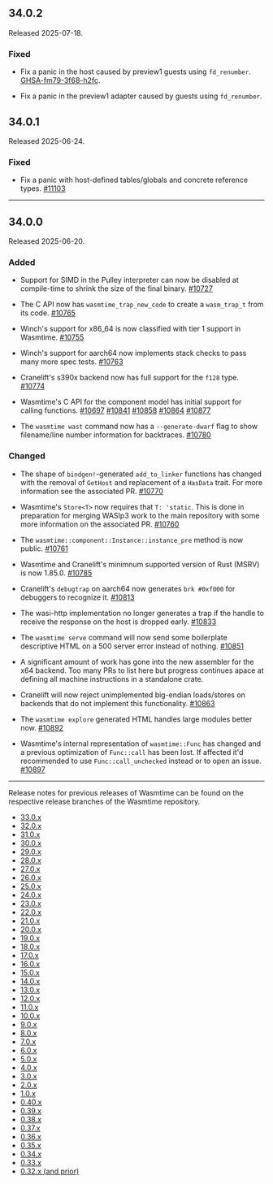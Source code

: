 ## 34.0.2

Released 2025-07-18.

### Fixed

* Fix a panic in the host caused by preview1 guests using `fd_renumber`.
  [GHSA-fm79-3f68-h2fc](https://github.com/bytecodealliance/wasmtime/security/advisories/GHSA-fm79-3f68-h2fc).

* Fix a panic in the preview1 adapter caused by guests using `fd_renumber`.

## 34.0.1

Released 2025-06-24.

### Fixed

* Fix a panic with host-defined tables/globals and concrete reference
  types.
  [#11103](https://github.com/bytecodealliance/wasmtime/pull/11103)

--------------------------------------------------------------------------------

## 34.0.0

Released 2025-06-20.

### Added

* Support for SIMD in the Pulley interpreter can now be disabled at compile-time
  to shrink the size of the final binary.
  [#10727](https://github.com/bytecodealliance/wasmtime/pull/10727)

* The C API now has `wasmtime_trap_new_code` to create a `wasm_trap_t` from
  its code.
  [#10765](https://github.com/bytecodealliance/wasmtime/pull/10765)

* Winch's support for x86\_64 is now classified with tier 1 support in Wasmtime.
  [#10755](https://github.com/bytecodealliance/wasmtime/pull/10755)

* Winch's support for aarch64 now implements stack checks to pass many more spec
  tests.
  [#10763](https://github.com/bytecodealliance/wasmtime/pull/10763)

* Cranelift's s390x backend now has full support for the `f128` type.
  [#10774](https://github.com/bytecodealliance/wasmtime/pull/10774)

* Wasmtime's C API for the component model has initial support for calling
  functions.
  [#10697](https://github.com/bytecodealliance/wasmtime/pull/10697)
  [#10841](https://github.com/bytecodealliance/wasmtime/pull/10841)
  [#10858](https://github.com/bytecodealliance/wasmtime/pull/10858)
  [#10864](https://github.com/bytecodealliance/wasmtime/pull/10864)
  [#10877](https://github.com/bytecodealliance/wasmtime/pull/10877)

* The `wasmtime wast` command now has a `--generate-dwarf` flag to show
  filename/line number information for backtraces.
  [#10780](https://github.com/bytecodealliance/wasmtime/pull/10780)

### Changed

* The shape of `bindgen!`-generated `add_to_linker` functions has changed with
  the removal of `GetHost` and replacement of a `HasData` trait. For more
  information see the associated PR.
  [#10770](https://github.com/bytecodealliance/wasmtime/pull/10770)

* Wasmtime's `Store<T>` now requires that `T: 'static`. This is done in
  preparation for merging WASIp3 work to the main repository with some more
  information on the associated PR.
  [#10760](https://github.com/bytecodealliance/wasmtime/pull/10760)

* The `wasmtime::component::Instance::instance_pre` method is now public.
  [#10761](https://github.com/bytecodealliance/wasmtime/pull/10761)

* Wasmtime and Cranelift's minimnum supported version of Rust (MSRV) is now
  1.85.0.
  [#10785](https://github.com/bytecodealliance/wasmtime/pull/10785)

* Cranelift's `debugtrap` on aarch64 now generates `brk #0xf000` for debuggers
  to recognize it.
  [#10813](https://github.com/bytecodealliance/wasmtime/pull/10813)

* The wasi-http implementation no longer generates a trap if the handle to
  receive the response on the host is dropped early.
  [#10833](https://github.com/bytecodealliance/wasmtime/pull/10833)

* The `wasmtime serve` command will now send some boilerplate descriptive HTML
  on a 500 server error instead of nothing.
  [#10851](https://github.com/bytecodealliance/wasmtime/pull/10851)

* A significant amount of work has gone into the new assembler for the x64
  backend. Too many PRs to list here but progress continues apace at defining
  all machine instructions in a standalone crate.

* Cranelift will now reject unimplemented big-endian loads/stores on backends
  that do not implement this functionality.
  [#10863](https://github.com/bytecodealliance/wasmtime/pull/10863)

* The `wasmtime explore` generated HTML handles large modules better now.
  [#10892](https://github.com/bytecodealliance/wasmtime/pull/10892)

* Wasmtime's internal representation of `wasmtime::Func` has changed and a
  previous optimization of `Func::call` has been lost. If affected it'd
  recommended to use `Func::call_unchecked` instead or to open an issue.
  [#10897](https://github.com/bytecodealliance/wasmtime/pull/10897)

--------------------------------------------------------------------------------

Release notes for previous releases of Wasmtime can be found on the respective
release branches of the Wasmtime repository.

<!-- ARCHIVE_START -->
* [33.0.x](https://github.com/bytecodealliance/wasmtime/blob/release-33.0.0/RELEASES.md)
* [32.0.x](https://github.com/bytecodealliance/wasmtime/blob/release-32.0.0/RELEASES.md)
* [31.0.x](https://github.com/bytecodealliance/wasmtime/blob/release-31.0.0/RELEASES.md)
* [30.0.x](https://github.com/bytecodealliance/wasmtime/blob/release-30.0.0/RELEASES.md)
* [29.0.x](https://github.com/bytecodealliance/wasmtime/blob/release-29.0.0/RELEASES.md)
* [28.0.x](https://github.com/bytecodealliance/wasmtime/blob/release-28.0.0/RELEASES.md)
* [27.0.x](https://github.com/bytecodealliance/wasmtime/blob/release-27.0.0/RELEASES.md)
* [26.0.x](https://github.com/bytecodealliance/wasmtime/blob/release-26.0.0/RELEASES.md)
* [25.0.x](https://github.com/bytecodealliance/wasmtime/blob/release-25.0.0/RELEASES.md)
* [24.0.x](https://github.com/bytecodealliance/wasmtime/blob/release-24.0.0/RELEASES.md)
* [23.0.x](https://github.com/bytecodealliance/wasmtime/blob/release-23.0.0/RELEASES.md)
* [22.0.x](https://github.com/bytecodealliance/wasmtime/blob/release-22.0.0/RELEASES.md)
* [21.0.x](https://github.com/bytecodealliance/wasmtime/blob/release-21.0.0/RELEASES.md)
* [20.0.x](https://github.com/bytecodealliance/wasmtime/blob/release-20.0.0/RELEASES.md)
* [19.0.x](https://github.com/bytecodealliance/wasmtime/blob/release-19.0.0/RELEASES.md)
* [18.0.x](https://github.com/bytecodealliance/wasmtime/blob/release-18.0.0/RELEASES.md)
* [17.0.x](https://github.com/bytecodealliance/wasmtime/blob/release-17.0.0/RELEASES.md)
* [16.0.x](https://github.com/bytecodealliance/wasmtime/blob/release-16.0.0/RELEASES.md)
* [15.0.x](https://github.com/bytecodealliance/wasmtime/blob/release-15.0.0/RELEASES.md)
* [14.0.x](https://github.com/bytecodealliance/wasmtime/blob/release-14.0.0/RELEASES.md)
* [13.0.x](https://github.com/bytecodealliance/wasmtime/blob/release-13.0.0/RELEASES.md)
* [12.0.x](https://github.com/bytecodealliance/wasmtime/blob/release-12.0.0/RELEASES.md)
* [11.0.x](https://github.com/bytecodealliance/wasmtime/blob/release-11.0.0/RELEASES.md)
* [10.0.x](https://github.com/bytecodealliance/wasmtime/blob/release-10.0.0/RELEASES.md)
* [9.0.x](https://github.com/bytecodealliance/wasmtime/blob/release-9.0.0/RELEASES.md)
* [8.0.x](https://github.com/bytecodealliance/wasmtime/blob/release-8.0.0/RELEASES.md)
* [7.0.x](https://github.com/bytecodealliance/wasmtime/blob/release-7.0.0/RELEASES.md)
* [6.0.x](https://github.com/bytecodealliance/wasmtime/blob/release-6.0.0/RELEASES.md)
* [5.0.x](https://github.com/bytecodealliance/wasmtime/blob/release-5.0.0/RELEASES.md)
* [4.0.x](https://github.com/bytecodealliance/wasmtime/blob/release-4.0.0/RELEASES.md)
* [3.0.x](https://github.com/bytecodealliance/wasmtime/blob/release-3.0.0/RELEASES.md)
* [2.0.x](https://github.com/bytecodealliance/wasmtime/blob/release-2.0.0/RELEASES.md)
* [1.0.x](https://github.com/bytecodealliance/wasmtime/blob/release-1.0.0/RELEASES.md)
* [0.40.x](https://github.com/bytecodealliance/wasmtime/blob/release-0.40.0/RELEASES.md)
* [0.39.x](https://github.com/bytecodealliance/wasmtime/blob/release-0.39.0/RELEASES.md)
* [0.38.x](https://github.com/bytecodealliance/wasmtime/blob/release-0.38.0/RELEASES.md)
* [0.37.x](https://github.com/bytecodealliance/wasmtime/blob/release-0.37.0/RELEASES.md)
* [0.36.x](https://github.com/bytecodealliance/wasmtime/blob/release-0.36.0/RELEASES.md)
* [0.35.x](https://github.com/bytecodealliance/wasmtime/blob/release-0.35.0/RELEASES.md)
* [0.34.x](https://github.com/bytecodealliance/wasmtime/blob/release-0.34.0/RELEASES.md)
* [0.33.x](https://github.com/bytecodealliance/wasmtime/blob/release-0.33.0/RELEASES.md)
* [0.32.x (and prior)](https://github.com/bytecodealliance/wasmtime/blob/release-0.32.0/RELEASES.md)
